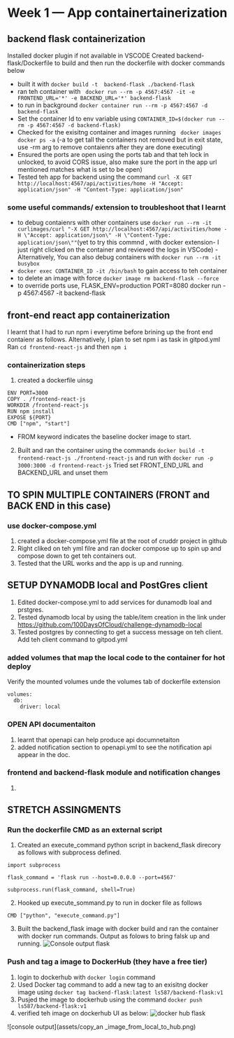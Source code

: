 # Week 1 — App containertainerization

## backend flask containerization
Installed docker plugin if not available in VSCODE
Created backend-flask/Dockerfile to build and then run the dockerfile with docker commands below
- built it with ```docker build -t  backend-flask ./backend-flask```
- ran teh container with ``` docker run --rm -p 4567:4567 -it -e FRONTEND_URL='*' -e BACKEND_URL='*' backend-flask```
- to run in background ```docker container run --rm -p 4567:4567 -d backend-flask```
- Set the container Id to env variable using ```CONTAINER_ID=$(docker run --rm -p 4567:4567 -d backend-flask)```
- Checked for the exisitng container  and images running ``` docker images docker ps -a``` (-a to get tall the containers not removed but in exit state, use -rm arg to remove contaienrs after they are done executing)
- Ensured the ports are open using the ports tab and that teh lock in unlocked, to avoid CORS issue, also make sure the port in the app url mentioned matches what is set to be open)
- Tested teh app for backend using the command ```curl -X GET http://localhost:4567/api/activities/home -H "Accept: application/json" -H "Content-Type: application/json"```
### some useful commands/ extension to troubleshoot that I learnt
- to debug contaienrs with other containers use ```docker run --rm -it curlimages/curl "-X GET http://localhost:4567/api/activities/home -H \"Accept: application/json\" -H \"Content-Type: application/json\""```(yet to try this commnd , with docker extension-  I just right clicked on the container and reviewed the  logs in VSCode)
-Alternatively, You can also debug containers with ```docker run --rm -it busybox```
- ```docker exec CONTAINER_ID -it /bin/bash``` to gain access to teh container
- to delete an image with force ```docker image rm backend-flask --force```
-  to override ports use, FLASK_ENV=production PORT=8080 docker run -p 4567:4567 -it backend-flask

## front-end react app containerization
I learnt that I had to run npm i everytime before brining up the front end contaienr as follows. Alternatively, I plan to set npm i as task in gitpod.yml
Ran ``` cd frontend-react-js ``` and then ```npm i```
### containerization steps
1. created a dockerfile uinsg 
  ```FROM node:16.18
ENV PORT=3000
COPY . /frontend-react-js
WORKDIR /frontend-react-js
RUN npm install
EXPOSE ${PORT}
CMD ["npm", "start"]
``` 
* FROM keyword indicates the baseline docker image to start.
2. Built and ran the container using the commands
```docker build -t frontend-react-js ./frontend-react-js```
and run with ```docker run -p 3000:3000 -d frontend-react-js```
Tried set FRONT_END_URL and BACKEND_URL and unset them

## TO SPIN MULTIPLE CONTAINERS (FRONT and BACK END in this case)
### use docker-compose.yml 
1. created a docker-compose.yml file at the root of cruddr project in github
2. Right cliked on teh yml filre and ran docker compose up to spin up and compose down to get teh containers out.
3. Tested that the URL works and the app is up and running.

## SETUP DYNAMODB local and PostGres client
1. Edited docker-compose.yml to add services for dunamodb loal and prstgres.
2. Tested dynamodb local by using the table/item creation in the link under https://github.com/100DaysOfCloud/challenge-dynamodb-local
3. Tested postgres by connecting to get a success message on teh client. Add teh client command to gitpod.yml 


### added volumes that map the local code to the container for hot deploy 
Verify the mounted volumes unde the volumes tab of dockerfile extension
```
volumes:
  db:
    driver: local
```
### OPEN API documentaiton
1. learnt that openapi can help produce api documnetaiton
2. added notification section to openapi.yml to see the notification api appear in the doc.

### frontend and backend-flask module and notification changes
1. 


## STRETCH ASSINGMENTS
### Run the dockerfile CMD as an external script
1. Created an execute_command python script in backend_flask direcory as follows with subprocess defined.
```
import subprocess

flask_command = 'flask run --host=0.0.0.0 --port=4567'

subprocess.run(flask_command, shell=True)
```
2. Hooked up execute_sommand.py to run in docker file as follows
 ```
CMD ["python", "execute_command.py"]
```
3. Built the backend_flask image with docker build and ran the container with docker run commands.
Output as folows to bring falsk up and running.
![Console output flask](assets/external_command_docker_flask_run_proof.png)

### Push and tag a image to DockerHub (they have a free tier)
1. login to dockerhub with ``` docker login ``` command
2. Used Docker tag command to add a new tag to an exisitng docker image using
``` docker tag backend-flask:latest ls587/backend-flask:v1 ```
3. Pusjed the image to dockerhub using the command
``` docker push ls587/backend-flask:v1 ```
4. verified teh image on dockerhub UI as below:
![docker hub flask](assets/docker_hub_proof.png)

![console output](assets/copy_an _image_from_local_to_hub.png)

